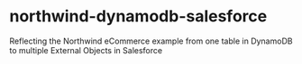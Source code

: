 # northwind-dynamodb-salesforce
Reflecting the Northwind eCommerce example from one table in DynamoDB to multiple External Objects in Salesforce
